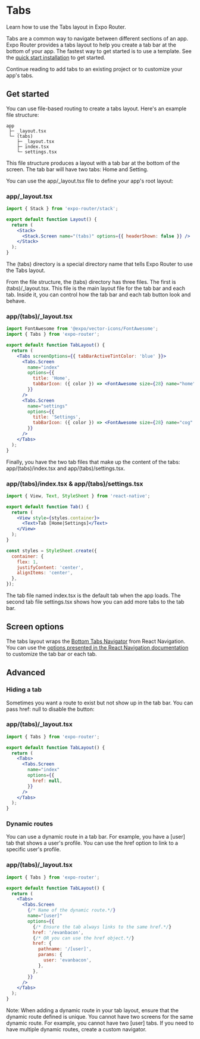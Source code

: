 # Tabs

Learn how to use the Tabs layout in Expo Router.

Tabs are a common way to navigate between different sections of an app. Expo Router provides a tabs layout to help you create a tab bar at the bottom of your app. The fastest way to get started is to use a template. See the [quick start installation](https://docs.expo.dev/router/installation/#quick-start) to get started.

Continue reading to add tabs to an existing project or to customize your app's tabs.

## Get started

You can use file-based routing to create a tabs layout. Here's an example file structure:

```
app
 ├─ _layout.tsx
 └─ (tabs)
    ├─ _layout.tsx
    ├─ index.tsx
    └─ settings.tsx
```

This file structure produces a layout with a tab bar at the bottom of the screen. The tab bar will have two tabs: Home and Setting.

You can use the app/_layout.tsx file to define your app's root layout:

### app/_layout.tsx

```jsx
import { Stack } from 'expo-router/stack';

export default function Layout() {
  return (
    <Stack>
      <Stack.Screen name="(tabs)" options={{ headerShown: false }} />
    </Stack>
  );
}
```

The (tabs) directory is a special directory name that tells Expo Router to use the Tabs layout.

From the file structure, the (tabs) directory has three files. The first is (tabs)/_layout.tsx. This file is the main layout file for the tab bar and each tab. Inside it, you can control how the tab bar and each tab button look and behave.

### app/(tabs)/_layout.tsx

```jsx
import FontAwesome from '@expo/vector-icons/FontAwesome';
import { Tabs } from 'expo-router';

export default function TabLayout() {
  return (
    <Tabs screenOptions={{ tabBarActiveTintColor: 'blue' }}>
      <Tabs.Screen
        name="index"
        options={{
          title: 'Home',
          tabBarIcon: ({ color }) => <FontAwesome size={28} name="home" color={color} />,
        }}
      />
      <Tabs.Screen
        name="settings"
        options={{
          title: 'Settings',
          tabBarIcon: ({ color }) => <FontAwesome size={28} name="cog" color={color} />,
        }}
      />
    </Tabs>
  );
}
```

Finally, you have the two tab files that make up the content of the tabs: app/(tabs)/index.tsx and app/(tabs)/settings.tsx.

### app/(tabs)/index.tsx & app/(tabs)/settings.tsx

```jsx
import { View, Text, StyleSheet } from 'react-native';

export default function Tab() {
  return (
    <View style={styles.container}>
      <Text>Tab [Home|Settings]</Text>
    </View>
  );
}

const styles = StyleSheet.create({
  container: {
    flex: 1,
    justifyContent: 'center',
    alignItems: 'center',
  },
});
```

The tab file named index.tsx is the default tab when the app loads. The second tab file settings.tsx shows how you can add more tabs to the tab bar.

## Screen options

The tabs layout wraps the [Bottom Tabs Navigator](https://reactnavigation.org/docs/bottom-tab-navigator) from React Navigation. You can use the [options presented in the React Navigation documentation](https://reactnavigation.org/docs/bottom-tab-navigator/#options) to customize the tab bar or each tab.

## Advanced

### Hiding a tab

Sometimes you want a route to exist but not show up in the tab bar. You can pass href: null to disable the button:

### app/(tabs)/_layout.tsx

```jsx
import { Tabs } from 'expo-router';

export default function TabLayout() {
  return (
    <Tabs>
      <Tabs.Screen
        name="index"
        options={{
          href: null,
        }}
      />
    </Tabs>
  );
}
```

### Dynamic routes

You can use a dynamic route in a tab bar. For example, you have a [user] tab that shows a user's profile. You can use the href option to link to a specific user's profile.

### app/(tabs)/_layout.tsx

```jsx
import { Tabs } from 'expo-router';

export default function TabLayout() {
  return (
    <Tabs>
      <Tabs.Screen
        {/* Name of the dynamic route.*/}
        name="[user]"
        options={{
          {/* Ensure the tab always links to the same href.*/}
          href: '/evanbacon',
          {/* OR you can use the href object.*/}
          href: {
            pathname: '/[user]',
            params: {
              user: 'evanbacon',
            },
          },
        }}
      />
    </Tabs>
  );
}
```

Note: When adding a dynamic route in your tab layout, ensure that the dynamic route defined is unique. You cannot have two screens for the same dynamic route. For example, you cannot have two [user] tabs. If you need to have multiple dynamic routes, create a custom navigator.